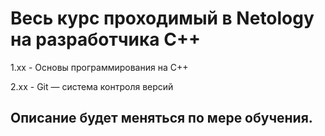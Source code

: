 # Весь курс проходимый в Netology на разработчика C++

1.xx - Основы программирования на C++

2.xx - Git — система контроля версий

## Описание будет меняться по мере обучения.
